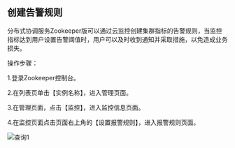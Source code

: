 ## 创建告警规则
分布式协调服务Zookeeper版可以通过云监控创建集群指标的告警规则，当监控指标达到用户设置告警阈值时，用户可以及时收到通知并采取措施，以免造成业务损失。</br>


操作步骤：</br>

1.登录Zookeeper控制台。</br>

2.在列表页单击【实例名称】，进入管理页面。</br>

3.在管理页面，点击【监控】，进入监控信息页面。</br>

4.在监控页面点击页面右上角的【设置报警规则】，进入报警规则页面。</br>

![查询1](https://github.com/jdcloudcom/cn/blob/zookeeperv2/image/Internet-Middleware/JCS-for-ZK/monitorrules.png)

